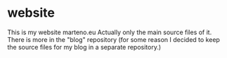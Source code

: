 # website
This is my website marteno.eu
Actually only the main source files of it.
There is more in the "blog" repository (for some reason I decided to keep the source files for my blog in a separate repository.)   
